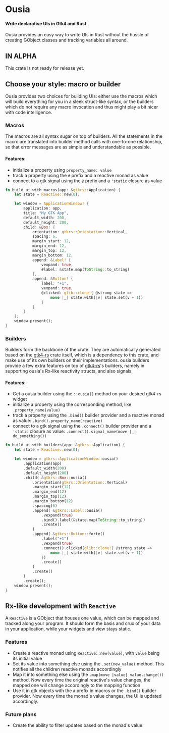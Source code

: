 # Ousia

#### Write declarative UIs in Gtk4 and Rust

Ousia provides an easy way to write UIs in Rust without the hussle of creating 
GObject classes and tracking variables all around.

## IN ALPHA

This crate is not ready for release yet.

## Choose your style: macro or builder

Ousia provides two choices for building UIs: either use the macros which will 
build everything for you in a sleek struct-like syntax, or the builders which
do not require any macro invocation and thus might play a bit nicer with code
intelligence. 

### Macros

The macros are all syntax sugar on top of builders. All the statements in the 
macro are translated into builder method calls with one-to-one relationship, so
that error messages are as simple and understandable as possible.

#### Features:

- initialize a property using `property_name: value`
- track a property using the `#` prefix and a reactive monad as value
- connect to a gtk signal using the `@` prefix and a `'static` closure as value

```rust
fn build_ui_with_macros(app: &gtkrs::Application) {
    let state = Reactive::new(0);

    let window = ApplicationWindow! {
        application: app,
        title: "My GTK App",
        default_width: 200,
        default_height: 200,
        child: &Box! {
            orientation: gtkrs::Orientation::Vertical,
            spacing: 6,
            margin_start: 12,
            margin_end: 12,
            margin_top: 12,
            margin_bottom: 12,
            append: &Label! {
                vexpand: true,
                #label: &state.map(ToString::to_string)
            },
            append: &Button! {
                label: "+1",
                vexpand: true,
                @clicked: glib::clone!{ @strong state =>
                    move |_| state.with(|v| state.set(v + 1))
                }
            }
        }
    };
    window.present();
}
```

### Builders

Builders form the backbone of the crate. They are automatically generated based on
the [gtk4-rs](https://github.com/gtk-rs/gtk4-rs) crate itself, which is a dependency
to this crate, and make use of its own builders on their implementations. ousia builders
provide a few extra features on top of [gtk4-rs](https://github.com/gtk-rs/gtk4-rs)'s
builders, namely in supporting ousia's Rx-like reactivity structs, and also signals.

#### Features:
- Get a ousia builder using the `::ousia()` method on your desired gtk4-rs widget
- initialize a property using the corresponding method, like `.property_name(value)`
- track a property using the `.bind()` builder provider and a reactive monad as value:
`.bind().property_name(reactive)`
- connect to a gtk signal using the `.connect()` builder provider
and a `'static` closure as value: `.connect().signal_name(move |_| do_something())`

```rust
fn build_ui_with_builders(app: &gtkrs::Application) {
    let state = Reactive::new(0);

    let window = gtkrs::ApplicationWindow::ousia()
        .application(app)
        .default_width(200)
        .default_height(200)
        .child( &gtkrs::Box::ousia()
            .orientation(gtkrs::Orientation::Vertical)
            .margin_start(12)
            .margin_end(12)
            .margin_top(12)
            .margin_bottom(12)
            .spacing(6)
            .append( &gtkrs::Label::ousia()
                .vexpand(true)
                .bind().label(&state.map(ToString::to_string))
                .create()
            )
            .append( &gtkrs::Button::forte()
                .label("+1")
                .vexpand(true)
                .connect().clicked(glib::clone!{ @strong state =>
                    move |_| state.with(|v| state.set(v + 1))
                })
                .create()
            )
            .create()
        )
        .create();
    window.present();
}

```

## Rx-like development with `Reactive`

A `Reactive` is a GObject that houses one value, which can be mapped and tracked 
along your program. It should form the basis and crux of your data in your application,
while your widgets and view stays static. 

### Features

- Create a reactive monad using `Reactive::new(value)`, with `value` being its initial value
- Set its value into something else using the `.set(new_value)` method. This notifies all the
children reactive monads accordingly
- Map it into something else using the `.map(move |value| value.change())` method.
Now every time the original reactive's value changes, the mapped one will change accordingly 
to the mapping function
- Use it in gtk objects with the `#` prefix in macros or the `.bind()` builder provider. Now
every time the monad's value changes, the UI is updated accordingly.

### Future plans

- Create the ability to filter updates based on the monad's value.